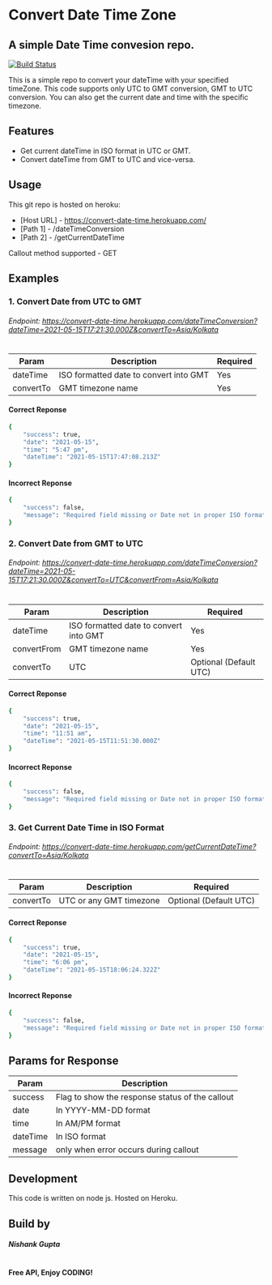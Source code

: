 # Convert Date Time Zone
## A simple Date Time convesion repo.

[![Build Status](https://travis-ci.org/joemccann/dillinger.svg?branch=master)](https://github.com/nishankdeveloper/convert-date-time)

This is a simple repo to convert your dateTime with your specified timeZone. This code supports only UTC to GMT conversion, GMT to UTC conversion. You can also get the current date and time with the specific timezone. 

## Features

- Get current dateTime in ISO format in UTC or GMT.
- Convert dateTime from GMT to UTC and vice-versa.


## Usage

This git repo is hosted on heroku:

- [Host URL] - https://convert-date-time.herokuapp.com/
- [Path 1] - /dateTimeConversion
- [Path 2] - /getCurrentDateTime

Callout method supported - GET
## Examples

### 1. Convert Date from UTC to GMT

###### Endpoint: https://convert-date-time.herokuapp.com/dateTimeConversion?dateTime=2021-05-15T17:21:30.000Z&convertTo=Asia/Kolkata
#
#
| Param | Description | Required |
| ------ | ------ | ------ |
| dateTime | ISO formatted date to convert into GMT | Yes |
| convertTo | GMT timezone name  | Yes |


#### Correct Reponse 

```sh
{
    "success": true,
    "date": "2021-05-15",
    "time": "5:47 pm",
    "dateTime": "2021-05-15T17:47:08.213Z"
}
```

#### Incorrect Reponse 

```sh
{
    "success": false,
    "message": "Required field missing or Date not in proper ISO format."
}
```


### 2. Convert Date from GMT to UTC

###### Endpoint: https://convert-date-time.herokuapp.com/dateTimeConversion?dateTime=2021-05-15T17:21:30.000Z&convertTo=UTC&convertFrom=Asia/Kolkata
#
#
| Param | Description | Required |
| ------ | ------ | ------ |
| dateTime | ISO formatted date to convert into GMT | Yes |
| convertFrom | GMT timezone name  | Yes |
| convertTo | UTC  | Optional (Default UTC) |


#### Correct Reponse 

```sh
{
    "success": true,
    "date": "2021-05-15",
    "time": "11:51 am",
    "dateTime": "2021-05-15T11:51:30.000Z"
}
```

#### Incorrect Reponse 

```sh
{
    "success": false,
    "message": "Required field missing or Date not in proper ISO format."
}
```



### 3. Get Current Date Time in ISO Format

###### Endpoint: https://convert-date-time.herokuapp.com/getCurrentDateTime?convertTo=Asia/Kolkata
#
#
| Param | Description | Required |
| ------ | ------ | ------ |
| convertTo | UTC or any GMT timezone  | Optional (Default UTC) |


#### Correct Reponse 

```sh
{
    "success": true,
    "date": "2021-05-15",
    "time": "6:06 pm",
    "dateTime": "2021-05-15T18:06:24.322Z"
}
```

#### Incorrect Reponse 

```sh
{
    "success": false,
    "message": "Required field missing or Date not in proper ISO format."
}
```



## Params for Response

| Param | Description | 
| ------ | ------ | 
| success | Flag to show the response status of the callout  | 
| date | In YYYY-MM-DD format  | 
| time | In AM/PM format  | 
| dateTime | In ISO format  | 
| message | only when error occurs during callout  | 



## Development

This code is written on node js. Hosted on Heroku. 

## Build by
##### Nishank Gupta
#
#
**Free API, Enjoy CODING!**
